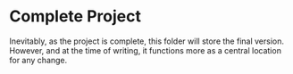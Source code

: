 # Complete Project

Inevitably, as the project is complete, this folder will store the final version. However, and at the time of writing, it functions more as a central location for any change.